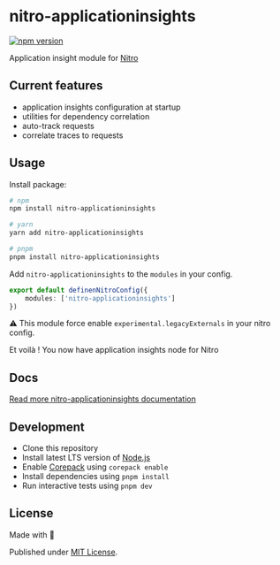 # nitro-applicationinsights

[![npm version](https://badge.fury.io/js/nitro-applicationinsights.svg)](https://badge.fury.io/js/nitro-applicationinsights)

Application insight module for [Nitro](https://github.com/unjs/nitro)

## Current features

- application insights configuration at startup
- utilities for dependency correlation
- auto-track requests
- correlate traces to requests

## Usage

Install package:

```sh
# npm
npm install nitro-applicationinsights

# yarn
yarn add nitro-applicationinsights

# pnpm
pnpm install nitro-applicationinsights
```

Add `nitro-applicationinsights` to the `modules` in your config.

```ts
export default definenNitroConfig({
    modules: ['nitro-applicationinsights']
})
```

⚠️ This module force enable `experimental.legacyExternals` in your nitro config.

 
Et voilà ! You now have application insights node for Nitro

## Docs

[Read more nitro-applicationinsights documentation](https://huang-julien-nitro-applicationinsights.nuxt.space/)

## Development

- Clone this repository
- Install latest LTS version of [Node.js](https://nodejs.org/en/)
- Enable [Corepack](https://github.com/nodejs/corepack) using `corepack enable`
- Install dependencies using `pnpm install`
- Run interactive tests using `pnpm dev`

## License

Made with 💛

Published under [MIT License](./LICENSE).

<!-- Badges -->

[npm-version-src]: https://img.shields.io/npm/v/packageName?style=flat&colorA=18181B&colorB=F0DB4F
[npm-version-href]: https://npmjs.com/package/packageName
[npm-downloads-src]: https://img.shields.io/npm/dm/packageName?style=flat&colorA=18181B&colorB=F0DB4F
[npm-downloads-href]: https://npmjs.com/package/packageName
[codecov-src]: https://img.shields.io/codecov/c/gh/unjs/packageName/main?style=flat&colorA=18181B&colorB=F0DB4F
[codecov-href]: https://codecov.io/gh/unjs/packageName
[bundle-src]: https://img.shields.io/bundlephobia/minzip/packageName?style=flat&colorA=18181B&colorB=F0DB4F
[bundle-href]: https://bundlephobia.com/result?p=packageName
